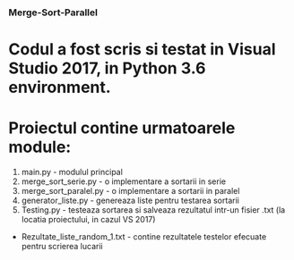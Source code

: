 ### Merge-Sort-Parallel
#
# Codul a fost scris si testat in Visual Studio 2017, in Python 3.6 environment. 
# Proiectul contine urmatoarele module:
1. main.py - modulul principal
2. merge_sort_serie.py - o implementare a sortarii in serie 
3. merge_sort_paralel.py - o implementare a sortarii in paralel
4. generator_liste.py - genereaza liste pentru testarea sortarii
5. Testing.py - testeaza sortarea si salveaza rezultatul intr-un fisier .txt (la locatia proiectului, in cazul VS 2017)

* Rezultate_liste_random_1.txt - contine rezultatele testelor efecuate pentru scrierea lucarii 
